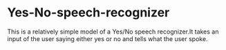 Yes-No-speech-recognizer
========================

This  is a relatively simple model of a Yes/No speech recognizer.It takes  an input of the user saying either yes or no and tells what the user spoke.